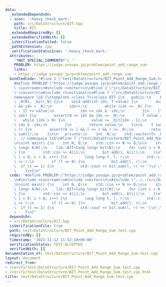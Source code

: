 ```yaml
---
data:
  _extendedDependsOn:
  - icon: ':heavy_check_mark:'
    path: src/DataStructure/BIT.hpp
    title: BIT
  _extendedRequiredBy: []
  _extendedVerifiedWith: []
  _isVerificationFailed: false
  _pathExtension: cpp
  _verificationStatusIcon: ':heavy_check_mark:'
  attributes:
    '*NOT_SPECIAL_COMMENTS*': ''
    PROBLEM: https://judge.yosupo.jp/problem/point_add_range_sum
    links:
    - https://judge.yosupo.jp/problem/point_add_range_sum
  bundledCode: "#line 1 \"test/DataStructure/BIT_Point_Add_Range_Sum.test.cpp\"\n\
    #define PROBLEM \"https://judge.yosupo.jp/problem/point_add_range_sum\"\n\n#include\
    \ <iostream>\n#include <vector>\n\n#line 2 \"src/DataStructure/BIT.hpp\"\n\n#include\
    \ <cassert>\n#include <functional>\n#line 7 \"src/DataStructure/BIT.hpp\"\n\n\
    namespace lib {\ntemplate <class T>\nclass BIT {\n   public:\n    BIT(int N) :\
    \ _N(N), _bit(_N) {}\n    void add(int idx, T value) {\n        assert(0 <= idx\
    \ && idx < _N);\n        idx++;\n        while (idx <= _N) {\n            _bit[idx\
    \ - 1] += value;\n            idx += idx & -idx;\n        }\n    }\n\n    T sum(int\
    \ idx) {\n        assert(0 <= idx && idx <= _N);\n        T value = 0;\n     \
    \   while (idx > 0) {\n            value += _bit[idx - 1];\n            idx -=\
    \ idx & -idx;\n        }\n        return value;\n    }\n\n    T sum(int l, int\
    \ r) {\n        assert(0 <= l && l <= r && r <= _N);\n        return sum(r) -\
    \ sum(l);\n    }\n\n   private:\n    int _N;\n    std::vector<T> _bit;\n};\n}\
    \  // namespace lib\n#line 7 \"test/DataStructure/BIT_Point_Add_Range_Sum.test.cpp\"\
    \n\nint main() {\n    int N, Q;\n    std::cin >> N >> Q;\n\n    std::vector<long\
    \ long> A(N);\n    lib::BIT<long long> bit(N);\n    for (int i = 0; i < N; i++)\
    \ {\n        std::cin >> A[i];\n        bit.add(i, A[i]);\n    }\n\n    for (int\
    \ i = 0; i < Q; i++) {\n        long long t, l, r;\n        std::cin >> t >> l\
    \ >> r;\n        if (t == 0) {\n            bit.add(l, r);\n        }\n      \
    \  if (t == 1) {\n            std::cout << bit.sum(l, r) << '\\n';\n        }\n\
    \    }\n}\n"
  code: "#define PROBLEM \"https://judge.yosupo.jp/problem/point_add_range_sum\"\n\
    \n#include <iostream>\n#include <vector>\n\n#include \"../../src/DataStructure/BIT.hpp\"\
    \n\nint main() {\n    int N, Q;\n    std::cin >> N >> Q;\n\n    std::vector<long\
    \ long> A(N);\n    lib::BIT<long long> bit(N);\n    for (int i = 0; i < N; i++)\
    \ {\n        std::cin >> A[i];\n        bit.add(i, A[i]);\n    }\n\n    for (int\
    \ i = 0; i < Q; i++) {\n        long long t, l, r;\n        std::cin >> t >> l\
    \ >> r;\n        if (t == 0) {\n            bit.add(l, r);\n        }\n      \
    \  if (t == 1) {\n            std::cout << bit.sum(l, r) << '\\n';\n        }\n\
    \    }\n}"
  dependsOn:
  - src/DataStructure/BIT.hpp
  isVerificationFile: true
  path: test/DataStructure/BIT_Point_Add_Range_Sum.test.cpp
  requiredBy: []
  timestamp: '2023-11-12 21:52:10+09:00'
  verificationStatus: TEST_ACCEPTED
  verifiedWith: []
documentation_of: test/DataStructure/BIT_Point_Add_Range_Sum.test.cpp
layout: document
redirect_from:
- /verify/test/DataStructure/BIT_Point_Add_Range_Sum.test.cpp
- /verify/test/DataStructure/BIT_Point_Add_Range_Sum.test.cpp.html
title: test/DataStructure/BIT_Point_Add_Range_Sum.test.cpp
---
```

